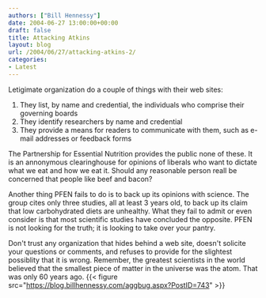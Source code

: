 ```yaml
---
authors: ["Bill Hennessy"]
date: 2004-06-27 13:00:00+00:00
draft: false
title: Attacking Atkins
layout: blog
url: /2004/06/27/attacking-atkins-2/
categories:
- Latest
---
```


Letigimate organization do a couple of things with their web sites:  
  
  1. They list, by name and credential, the individuals who comprise their governing boards  
  2. They identify researchers by name and credential  
  3. They provide a means for readers to communicate with them, such as e-mail addresses or feedback forms  
  
The Partnership for Essential Nutrition provides the public none of these.  It is an annonymous clearinghouse for opinions of liberals who want to dictate what we eat and how we eat it.  Should any reasonable person reall be concerned that people like beef and bacon?   
  
Another thing PFEN fails to do is to back up its opinions with science.  The group cites only three studies, all at least 3 years old, to back up its claim that low carbohydrated diets are unhealthy.  What they fail to admit or even consider is that most scientific studies have concluded the opposite.  PFEN is not looking for the truth; it is looking to take over your pantry.  
  
Don't trust any organization that hides behind a web site, doesn't solicite your questions or comments, and refuses to provide for the slightest possiblity that it is wrong.  Remember, the greatest scientists in the world believed that the smallest piece of matter in the universe was the atom.  That was only 60 years ago.  {{< figure src="https://blog.billhennessy.com/aggbug.aspx?PostID=743" >}}

